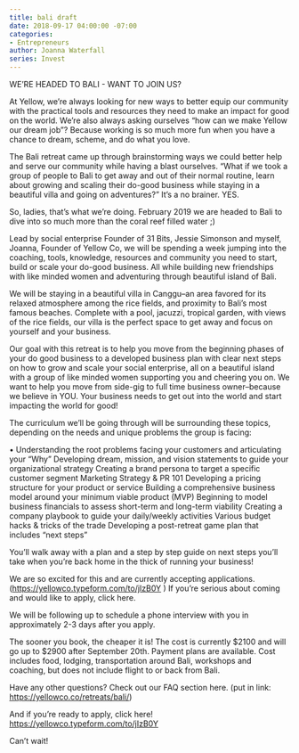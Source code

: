 ```yaml
---
title: bali draft
date: 2018-09-17 04:00:00 -07:00
categories:
- Entrepreneurs
author: Joanna Waterfall
series: Invest
---
```


WE’RE HEADED TO BALI - WANT TO JOIN US?


At Yellow, we’re always looking for new ways to better equip our community with the practical tools and resources they need to make an impact for good on the world. We’re also always asking ourselves “how can we make Yellow our dream job”? Because working is so much more fun when you have a chance to dream, scheme, and do what you love. 

The Bali retreat came up through brainstorming ways we could better help and serve our community while having a blast ourselves. “What if we took a group of people to Bali to get away and out of their normal routine, learn about growing and scaling their do-good business while staying in a beautiful villa and going on adventures?” It’s a no brainer. YES.

So, ladies, that’s what we’re doing. February 2019 we are headed to Bali to dive into so much more than the coral reef filled water ;)

Lead by social enterprise Founder of 31 Bits, Jessie Simonson and myself, Joanna, Founder of Yellow Co, we will be spending a week jumping into the coaching, tools, knowledge, resources and community you need to start, build or scale your do-good business. All while building new friendships with like minded women and adventuring through beautiful island of Bali.

We will be staying in a beautiful villa in Canggu–an area favored for its relaxed atmosphere among the rice fields, and proximity to Bali’s most famous beaches. Complete with a pool, jacuzzi, tropical garden, with views of the rice fields, our villa is the perfect space to get away and focus on yourself and your business.

Our goal with this retreat is to help you move from the beginning phases of your do good business to a developed business plan with clear next steps on how to grow and scale your social enterprise, all on a beautiful island with a group of like minded women supporting you and cheering you on. We want to help you move from side-gig to full time business owner–because we believe in YOU. Your business needs to get out into the world and start impacting the world for good!

The curriculum we’ll be going through will be surrounding these topics, depending on the needs and unique problems the group is facing:

   • Understanding the root problems facing your customers and articulating your “Why” 
Developing dream, mission, and vision statements to guide your organizational strategy
Creating a brand persona to target a specific customer segment
 Marketing Strategy & PR 101 
Developing a pricing structure for your product or service 
Building a comprehensive business model around your minimum viable product (MVP)
Beginning to model business financials to assess short-term and long-term viability 
Creating a company playbook to guide your daily/weekly activities 
Various budget hacks & tricks of the trade 
Developing a post-retreat game plan that includes “next steps”

You’ll walk away with a plan and a step by step guide on next steps you’ll take when you’re back home in the thick of running your business!


We are so excited for this and are currently accepting applications. (https://yellowco.typeform.com/to/jIzB0Y ) If you’re serious about coming and would like to apply, click here. 

We will be following up to schedule a phone interview with you in approximately 2-3 days after you apply.

The sooner you book, the cheaper it is! The cost is currently $2100 and will go up to $2900 after September 20th. Payment plans are available. Cost includes food, lodging, transportation around Bali, workshops and coaching, but does not include flight to or back from Bali.

Have any other questions? Check out our FAQ section here. (put in link: https://yellowco.co/retreats/bali/)

And if you’re ready to apply, click here! https://yellowco.typeform.com/to/jIzB0Y

Can’t wait!
